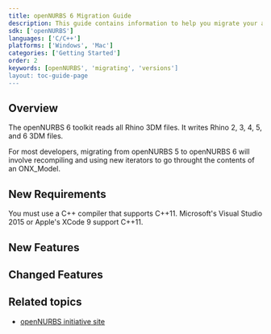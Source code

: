 ```yaml
---
title: openNURBS 6 Migration Guide
description: This guide contains information to help you migrate your application to openNURBS 5.
sdk: ['openNURBS']
languages: ['C/C++']
platforms: ['Windows', 'Mac']
categories: ['Getting Started']
order: 2
keywords: [openNURBS', 'migrating', 'versions']
layout: toc-guide-page
---
```


 
## Overview

The openNURBS 6 toolkit reads all Rhino 3DM files. It writes Rhino 2, 3, 4, 5, and 6 3DM files.

For most developers, migrating from openNURBS 5 to openNURBS 6 will involve recompiling and using new iterators to go throught the contents of an ONX_Model. 

## New Requirements
You must use a C++ compiler that supports C++11. Microsoft's Visual Studio 2015 or Apple's XCode 9 support C++11.

## New Features

## Changed Features

## Related topics

- [openNURBS initiative site](http://www.rhino3d.com/opennurbs)
